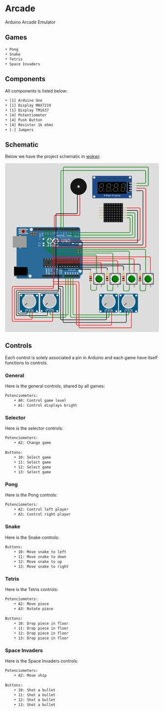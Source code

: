 # Arcade

Arduino Arcade Emulator

## Games

```
• Pong
• Snake
• Tetris
• Space Invaders
```

## Components

All components is listed below:

```
• [1] Arduino Uno
• [1] Display MAX7219
• [1] Display TM1637
• [4] Potentiometer
• [4] Push Button
• [4] Resistor 1k ohms
• [-] Jumpers
```

## Schematic

Below we have the project schematic in [wokwi](https://wokwi.com/projects/342904647547093587):

<p align="center">
	<img src="https://github.com/gauloish/arcade/blob/main/assets/schematic.png"/>
</p> 

## Controls

Each control is solely associated a pin in Arduino and each game have itself functions to controls.

### General

Here is the general controls, shared by all games:

```
Potenciometers:
    • A0: Control game level
    • A1: Control displays bright
```

### Selector

Here is the selector controls:

```
Potenciometers:
    • A2: Change game

Buttons:
    • 10: Select game
    • 11: Select game
    • 12: Select game
    • 13: Select game
```

### Pong

Here is the Pong controls:

```
Potenciometers:
    • A2: Control left player
    • A3: Control right player
```

### Snake

Here is the Snake controls:

```
Buttons:
    • 10: Move snake to left
    • 11: Move snake to down
    • 12: Move snake to up
    • 13: Move snake to right
```

### Tetris

Here is the Tetris controls:

```
Potenciometers:
    • A2: Move piece
    • A3: Rotate piece

Buttons:
    • 10: Drop piece in floor
    • 11: Drop piece in floor
    • 12: Drop piece in floor
    • 13: Drop piece in floor
```

### Space Invaders

Here is the Space Invaders controls:

```
Potenciometers:
    • A2: Move ship

Buttons:
    • 10: Shot a bullet
    • 11: Shot a bullet
    • 12: Shot a bullet
    • 13: Shot a bullet
```
